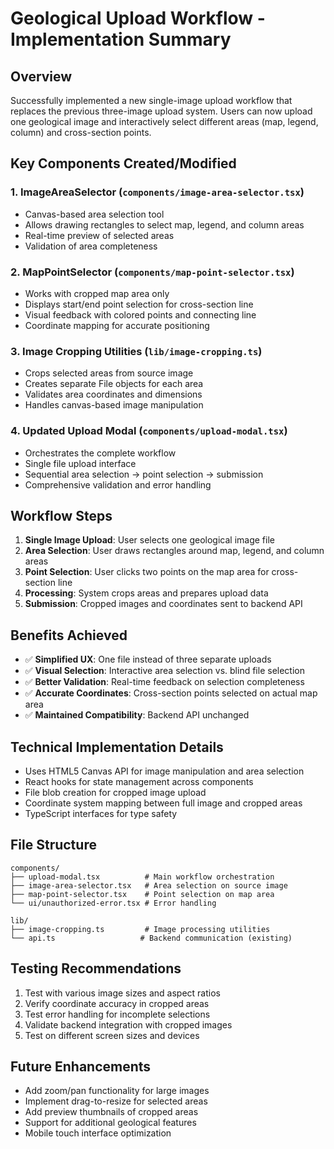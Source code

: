 # Geological Upload Workflow - Implementation Summary

## Overview
Successfully implemented a new single-image upload workflow that replaces the previous three-image upload system. Users can now upload one geological image and interactively select different areas (map, legend, column) and cross-section points.

## Key Components Created/Modified

### 1. ImageAreaSelector (`components/image-area-selector.tsx`)
- Canvas-based area selection tool
- Allows drawing rectangles to select map, legend, and column areas
- Real-time preview of selected areas
- Validation of area completeness

### 2. MapPointSelector (`components/map-point-selector.tsx`)  
- Works with cropped map area only
- Displays start/end point selection for cross-section line
- Visual feedback with colored points and connecting line
- Coordinate mapping for accurate positioning

### 3. Image Cropping Utilities (`lib/image-cropping.ts`)
- Crops selected areas from source image
- Creates separate File objects for each area
- Validates area coordinates and dimensions
- Handles canvas-based image manipulation

### 4. Updated Upload Modal (`components/upload-modal.tsx`)
- Orchestrates the complete workflow
- Single file upload interface
- Sequential area selection → point selection → submission
- Comprehensive validation and error handling

## Workflow Steps

1. **Single Image Upload**: User selects one geological image file
2. **Area Selection**: User draws rectangles around map, legend, and column areas
3. **Point Selection**: User clicks two points on the map area for cross-section line  
4. **Processing**: System crops areas and prepares upload data
5. **Submission**: Cropped images and coordinates sent to backend API

## Benefits Achieved

- ✅ **Simplified UX**: One file instead of three separate uploads
- ✅ **Visual Selection**: Interactive area selection vs. blind file selection
- ✅ **Better Validation**: Real-time feedback on selection completeness  
- ✅ **Accurate Coordinates**: Cross-section points selected on actual map area
- ✅ **Maintained Compatibility**: Backend API unchanged

## Technical Implementation Details

- Uses HTML5 Canvas API for image manipulation and area selection
- React hooks for state management across components
- File blob creation for cropped image upload
- Coordinate system mapping between full image and cropped areas
- TypeScript interfaces for type safety

## File Structure
```
components/
├── upload-modal.tsx          # Main workflow orchestration
├── image-area-selector.tsx   # Area selection on source image  
├── map-point-selector.tsx    # Point selection on map area
└── ui/unauthorized-error.tsx # Error handling

lib/
├── image-cropping.ts         # Image processing utilities
└── api.ts                   # Backend communication (existing)
```

## Testing Recommendations

1. Test with various image sizes and aspect ratios
2. Verify coordinate accuracy in cropped areas
3. Test error handling for incomplete selections
4. Validate backend integration with cropped images
5. Test on different screen sizes and devices

## Future Enhancements

- Add zoom/pan functionality for large images
- Implement drag-to-resize for selected areas  
- Add preview thumbnails of cropped areas
- Support for additional geological features
- Mobile touch interface optimization
